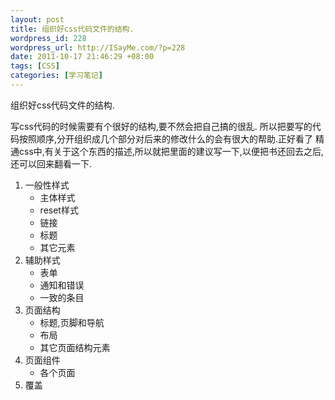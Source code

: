 ```yaml
--- 
layout: post
title: 组织好css代码文件的结构.
wordpress_id: 228
wordpress_url: http://ISayMe.com/?p=228
date: 2011-10-17 21:46:29 +08:00
tags: [CSS]
categories: [学习笔记]
---
```

组织好css代码文件的结构.

写css代码的时候需要有个很好的结构,要不然会把自己搞的很乱.
所以把要写的代码按照顺序,分开组织成几个部分对后来的修改什么的会有很大的帮助.正好看了 精通css中,有关于这个东西的描述,所以就把里面的建议写一下,以便把书还回去之后,还可以回来翻看一下.

1. 一般性样式
	- 主体样式
	- reset样式
	- 链接
	- 标题
	- 其它元素
2. 辅助样式
	- 表单
	- 通知和错误
	- 一致的条目
3. 页面结构
	- 标题,页脚和导航
	- 布局
	- 其它页面结构元素
4. 页面组件
	- 各个页面
5. 覆盖

